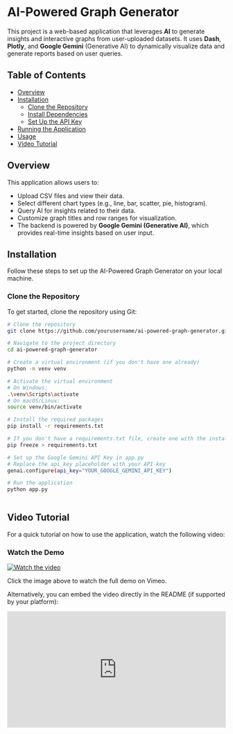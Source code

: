 # AI-Powered Graph Generator

This project is a web-based application that leverages **AI** to generate insights and interactive graphs from user-uploaded datasets. It uses **Dash**, **Plotly**, and **Google Gemini** (Generative AI) to dynamically visualize data and generate reports based on user queries.

## Table of Contents

- [Overview](#overview)
- [Installation](#installation)
  - [Clone the Repository](#clone-the-repository)
  - [Install Dependencies](#install-dependencies)
  - [Set Up the API Key](#set-up-the-api-key)
- [Running the Application](#running-the-application)
- [Usage](#usage)
- [Video Tutorial](#video-tutorial)

## Overview

This application allows users to:

- Upload CSV files and view their data.
- Select different chart types (e.g., line, bar, scatter, pie, histogram).
- Query AI for insights related to their data.
- Customize graph titles and row ranges for visualization.
- The backend is powered by **Google Gemini (Generative AI)**, which provides real-time insights based on user input.

## Installation

Follow these steps to set up the AI-Powered Graph Generator on your local machine.

### Clone the Repository

To get started, clone the repository using Git:

```bash
# Clone the repository
git clone https://github.com/yourusername/ai-powered-graph-generator.git

# Navigate to the project directory
cd ai-powered-graph-generator

# Create a virtual environment (if you don't have one already)
python -m venv venv

# Activate the virtual environment
# On Windows:
.\venv\Scripts\activate
# On macOS/Linux:
source venv/bin/activate

# Install the required packages
pip install -r requirements.txt

# If you don't have a requirements.txt file, create one with the installed packages
pip freeze > requirements.txt

# Set up the Google Gemini API Key in app.py
# Replace the api_key placeholder with your API key
genai.configure(api_key="YOUR_GOOGLE_GEMINI_API_KEY")

# Run the application
python app.py
 
```

## Video Tutorial
For a quick tutorial on how to use the application, watch the following video:

### Watch the Demo

[![Watch the video](https://img.youtube.com/vi/1034770132/maxresdefault.jpg)](https://vimeo.com/1034770132)

Click the image above to watch the full demo on Vimeo.

Alternatively, you can embed the video directly in the README (if supported by your platform):

<div style="padding:53.13% 0 0 0;position:relative;">
    <iframe src="https://player.vimeo.com/video/1034770132?badge=0&amp;autopause=0&amp;player_id=0&amp;app_id=58479" 
            frameborder="0" 
            allow="autoplay; fullscreen; picture-in-picture; clipboard-write" 
            style="position:absolute;top:0;left:0;width:100%;height:100%;" 
            title="AI-Powered Graph Generator - Demo Video"></iframe>
</div>
<script src="https://player.vimeo.com/api/player.js"></script>

